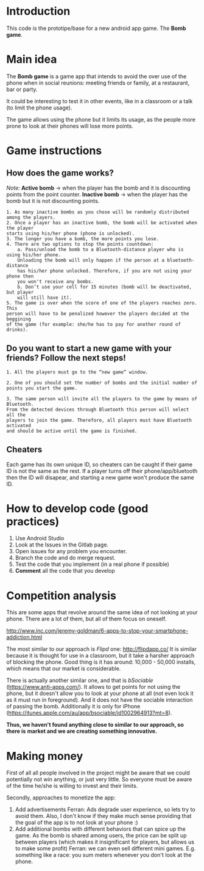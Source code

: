 # Introduction
This code is the prototipe/base for a new android app game. The **Bomb game**.

# Main idea
The **Bomb game** is a game app that intends to avoid the over use of the phone 
when in social reunions: meeting friends or family, at a restaurant, bar or party.

It could be interesting to test it in other events, like in a classroom or a 
talk (to limit the phone usage).

The game allows using the phone but it limits its usage, as the people
more prone to look at their phones will lose more points.


# Game instructions

## How does the game works? 

*Note:* **Active bomb** -> when the player has the bomb and it is discounting points
from the point counter. **Inactive bomb** -> when the player has the bomb but it
is not discounting points.

    1. As many inactive bombs as you chose will be randomly distributed among the players. 
    2. Once a player has an inactive bomb, the bomb will be activated when the player
    starts using his/her phone (phone is unlocked).
    3. The longer you have a bomb, the more points you lose.  
    4. There are two options to stop the points countdown:
        a. Pass/unload the bomb to a Bluetooth-distance player who is using his/her phone.
        Unloading the bomb will only happen if the person at a bluetooth-distance
        has his/her phone unlocked. Therefore, if you are not using your phone then
        you won't receive any bombs.
        b. Don’t use your cell for 15 minutes (bomb will be deactivated, but player
        will still have it). 
    5. The game is over when the score of one of the players reaches zero. This
    person will have to be penalized however the players decided at the beggining
    of the game (for example: she/he has to pay for another round of drinks).

## Do you want to start a new game with your friends? Follow the next steps! 

    1. All the players must go to the “new game” window. 

    2. One of you should set the number of bombs and the initial number of points you start the game. 

    3. The same person will invite all the players to the game by means of Bluetooth. 
    From the detected devices through Bluetooth this person will select all the 
    players to join the game. Therefore, all players must have Bluetooth activated
    and should be active until the game is finished. 

## Cheaters

Each game has its own unique ID, so cheaters can be caught if their game ID is 
not the same as the rest. If a player turns off their phone/app/bluetooth then
the ID will disapear, and starting a new game won't produce the same ID.

# How to develop code (good practices)

1. Use Android Studio
2. Look at the Issues in the Gitlab page.
3. Open issues for any problem you encounter.
4. Branch the code and do merge request.
5. Test the code that you implement (in a real phone if possible)
6. **Comment** all the code that you develop

# Competition analysis
This are some apps that revolve around the same idea of not looking at your phone.
There are a lot of them, but all of them focus on oneself.

http://www.inc.com/jeremy-goldman/6-apps-to-stop-your-smartphone-addiction.html

The most similar to our approach is *Flipd* one: http://flipdapp.co/
It is similar because it is thought for use in a classroom, but it take a harsher
approach of blocking the phone. Good thing is it has around:  10,000 - 50,000 installs,
which means that our market is considerable.

There is actually another similar one, and that is *bSociable* (https://www.anti-apps.com/). 
It allows to get points for not using the phone, but it doesn't allow you to look at 
your phone at all (not even lock it as it must run in foreground). And it does
not have the sociable interaction of passing the bomb. Additionally it is only for
iPhone (https://itunes.apple.com/au/app/bsociable/id1002964913?mt=8).

**Thus, we haven't found anything close to similar to our approach, so there is** 
**market and we are creating something innovative.**

# Making money
First of all all people involved in the project might be aware that we could potentially
not win anything, or just very little. So everyone must be aware of the time he/she is
willing to invest and their limits.

Secondly, approaches to monetize the app:
1. Add advertisements
    Ferran: Ads degrade user experience, so lets try to avoid them. Also, I don't know if they make much sense providing that the goal of the app is to not look at your phone :)
2. Add additional bombs with different behaviors that can spice up the game. 
As the bomb is shared among users, the price can be split up between players 
(which makes it insignificant for players, but allows us to make some profit)
    Ferran: we can even sell different mini games. E.g. something like a race: you sum meters whenever you don't look at the phone.
